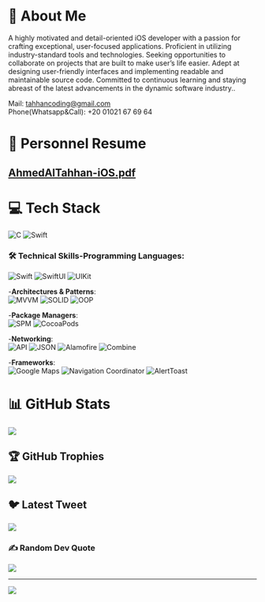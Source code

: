 # 💫 About Me
A highly motivated and detail-oriented iOS developer
with a passion for crafting exceptional, user-focused
applications. Proficient in utilizing industry-standard tools
and technologies. Seeking opportunities to collaborate on
projects that are built to make user’s life easier.
Adept at designing user-friendly interfaces and
implementing readable and maintainable source code.
Committed to continuous learning and staying abreast of
the latest advancements in the dynamic software industry..<br>

Mail: tahhancoding@gmail.com <br>
Phone(Whatsapp&Call): +20 01021 67 69 64

# 📖 Personnel Resume 
## [AhmedAlTahhan-iOS.pdf](https://github.com/user-attachments/files/16642856/AhmedAlTahhan.pdf)




# 💻 Tech Stack
![C](https://img.shields.io/badge/c-%2300599C.svg?style=for-the-badge&logo=c&logoColor=white) 
![Swift](https://img.shields.io/badge/swift-F54A2A?style=for-the-badge&logo=swift&logoColor=white)

### 🛠️ Technical Skills-**Programming Languages**:  
  ![Swift](https://img.shields.io/badge/-Swift-FA7343?style=for-the-badge&logo=swift&logoColor=white)
  ![SwiftUI](https://img.shields.io/badge/-SwiftUI-007AFF?style=for-the-badge&logo=swift&logoColor=white)
  ![UIKit](https://img.shields.io/badge/-UIKit-2396F3?style=for-the-badge&logo=apple&logoColor=white)

-**Architectures & Patterns**:  
  ![MVVM](https://img.shields.io/badge/-MVVM-0062CC?style=for-the-badge&logo=microsoft&logoColor=white)
  ![SOLID](https://img.shields.io/badge/-SOLID-FF9900?style=for-the-badge&logo=buffer&logoColor=white)
  ![OOP](https://img.shields.io/badge/-OOP-0099CC?style=for-the-badge&logo=codeigniter&logoColor=white)

-**Package Managers**:  
  ![SPM](https://img.shields.io/badge/-SPM-3DDC84?style=for-the-badge&logo=swift&logoColor=white)
  ![CocoaPods](https://img.shields.io/badge/-CocoaPods-EE3322?style=for-the-badge&logo=cocoapods&logoColor=white)

-**Networking**:  
  ![API](https://img.shields.io/badge/-API-4AB197?style=for-the-badge&logo=web&logoColor=white)
  ![JSON](https://img.shields.io/badge/-JSON-000000?style=for-the-badge&logo=json&logoColor=white)
  ![Alamofire](https://img.shields.io/badge/-Alamofire-E34F26?style=for-the-badge&logo=swift&logoColor=white)
  ![Combine](https://img.shields.io/badge/-Combine-555555?style=for-the-badge&logo=swift&logoColor=white)

-**Frameworks**:  
  ![Google Maps](https://img.shields.io/badge/-Google%20Maps-34A853?style=for-the-badge&logo=googlemaps&logoColor=white)
  ![Navigation Coordinator](https://img.shields.io/badge/-Navigation%20Coordinator-555555?style=for-the-badge&logo=compass&logoColor=white)
  ![AlertToast](https://img.shields.io/badge/-AlertToast-FFCC00?style=for-the-badge&logo=apple&logoColor=white)


# 📊 GitHub Stats
![](https://github-readme-streak-stats.herokuapp.com/?user=tahhancoding&theme=dark&hide_border=false)<br/>

## 🏆 GitHub Trophies
![](https://github-profile-trophy.vercel.app/?username=tahhancoding&theme=radical&no-frame=false&no-bg=true&margin-w=4)

## 🐦 Latest Tweet
[![](https://gtce.itsvg.in/api?username=tahhancoding)](https://github.com/VishwaGauravIn/github-twitter-card-embed)

### ✍️ Random Dev Quote
![](https://quotes-github-readme.vercel.app/api?type=horizontal&theme=radical)

---
[![](https://visitcount.itsvg.in/api?id=tahhancoding&icon=0&color=0)](https://visitcount.itsvg.in)

<!-- Proudly created with GPRM ( https://gprm.itsvg.in ) -->
